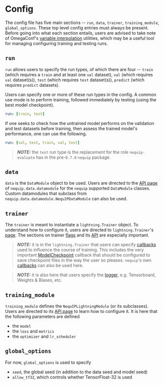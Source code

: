 # Config

The config file has five main sections -- `run`, `data`, `trainer`, `training_module`, `global_options`. These top level config entries must always be present. Before going into what each section entails, users are advised to take note of OmegaConf's [variable interpolation](https://omegaconf.readthedocs.io/en/2.3_branch/usage.html#variable-interpolation) utilities, which may be a useful tool for managing configuring training and testing runs.

## `run`

`run` allows users to specify the run types, of which there are four -- `train` (which requires a `train` and at least one `val` dataset), `val` (which requires `val` dataset(s)), `test` (which requires `test` dataset(s)), `predict` (which requires `predict` datasets). 

Users can specify one or more of these run types in the config. A common use mode is to perform training, followed immediately by testing (using the best model checkpoint).
```yaml
run: [train, test]
```
If one seeks to check how the untrained model performs on the validation and test datasets before training, then assess the trained model's performance, one can use the following.
```yaml
run: [val, test, train, val, test]
```

> **_NOTE:_**  the `test` run type is the replacement for the role `nequip-evaluate` has in the pre-`0.7.0` `nequip` package.

## `data`

`data` is the `DataModule` object to be used. Users are directed to the [API page](../api/datamodule.rst) of `nequip.data.datamodule` for the `nequip` supported `DataModule` classes. Custom datamodules that subclass from `nequip.data.datamodule.NequIPDataModule` can also be used.


## `trainer`

The `trainer` is meant to instantiate a `lightning.Trainer` object. To understand how to configure it, users are directed to `lightning.Trainer`'s [page](https://lightning.ai/docs/pytorch/stable/common/trainer.html). The sections on trainer [flags](https://lightning.ai/docs/pytorch/stable/common/trainer.html#trainer-flags) and its [API](https://lightning.ai/docs/pytorch/stable/common/trainer.html#trainer-class-api) are especially important.

> **_NOTE:_**  it is in the `lightning.Trainer` that users can specify [callbacks](https://lightning.ai/docs/pytorch/stable/api_references.html#callbacks) used to influence the course of training. This includes the very important [ModelCheckpoint](https://lightning.ai/docs/pytorch/stable/api/lightning.pytorch.callbacks.ModelCheckpoint.html#lightning.pytorch.callbacks.ModelCheckpoint) callback that should be configured to save checkpoint files in the way the user so pleases. `nequip`'s own [callbacks](../api/callbacks.rst) can also be used here.

> **_NOTE:_** it is also here that users specify the [logger](https://lightning.ai/docs/pytorch/stable/api_references.html#loggers), e.g. Tensorboard, Weights & Biases, etc.

## `training_module`

`training_module` defines the `NequIPLightningModule` (or its subclasses). Users are directed to its [API page](../api/lightning_module.rst) to learn how to configure it. It is here that the following parameters are defined
 - the `model`
 - the `loss` and `metrics`
 - the `optimizer` and `lr_scheduler`

## `global_options`

For now, `global_options` is used to specify
 - `seed`, the global seed (in addition to the data seed and model seed)
 - `allow_tf32`, which controls whether TensorFloat-32 is used